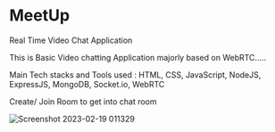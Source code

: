 # MeetUp
Real Time Video Chat Application

This is Basic Video chatting Application majorly based on WebRTC.....

Main Tech stacks and Tools used : HTML, CSS, JavaScript, NodeJS, ExpressJS, MongoDB, Socket.io, WebRTC

Create/ Join Room to get into chat room

![Screenshot 2023-02-19 011329](https://user-images.githubusercontent.com/112689157/220262320-485e192c-7caf-4536-9acf-144e00a46914.png)

